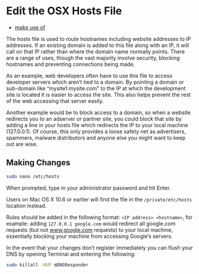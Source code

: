 # Edit the OSX Hosts File

- [make use of](http://www.makeuseof.com/tag/how-to-edit-the-mac-os-x-hosts-file-and-why-you-might-want-to/#makingchanges)

The hosts file is used to route hostnames including website addresses to IP addresses. If an existing domain is added to this file along with an IP, it will call on that IP rather than where the domain name normally points. There are a range of uses, though the vast majority involve security, blocking hostnames and preventing connections being made.

As an example, web developers often have to use this file to access developer servers which aren’t tied to a domain. By pointing a domain or sub-domain like “mysite1.mysite.com” to the IP at which the development site is located it is easier to access the site. This also helps prevent the rest of the web accessing that server easily.

Another example would be to block access to a domain, so when a website redirects you to an adserver or partner site, you could block that site by adding a line in your hosts file which redirects the IP to your local machine (127.0.0.1). Of course, this only provides a loose safety net as advertisers, spammers, malware distributors and anyone else you might want to keep out are wise.

## Making Changes

```bash
sudo nano /etc/hosts
```

When prompted, type in your administrator password and hit Enter.

Users on Mac OS X 10.6 or earlier will find the file in the `/private/etc/hosts` location instead.

Rules should be added in the following format: `<IP address> <hostname>`, for example: adding `127.0.0.1 google.com` would redirect all google.com requests (but not www.google.com requests) to your local machine, essentially blocking your machine from accessing Google’s servers.

In the event that your changes don’t register immediately you can flush your DNS by opening Terminal and entering the following:

```bash
sudo killall -HUP mDNSResponder
```

